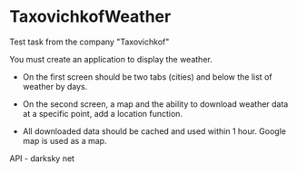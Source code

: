# TaxovichkofWeather

Test task from the company "Taxovichkof"

You must create an application to display the weather.
- On the first screen should be two tabs (cities) and below the list of weather by days. 
- On the second screen, a map and the ability to download weather data at a specific point, add a location function.

- All downloaded data should be cached and used within 1 hour. Google map is used as a map.

API - darksky net